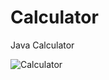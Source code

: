 # Calculator
Java Calculator 

![Calculator](https://github.com/ShashiThisara/Calculator/assets/127380260/59ca55cd-09ca-406b-a1d4-2d0c1b630b91)
